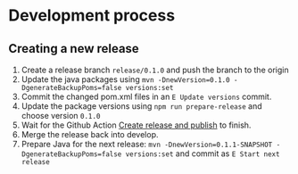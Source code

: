 <!--
 ---------------------------------------------------------------------------------------------
   Copyright (c) Quatico Solutions AG. All rights reserved.
   Licensed under the MIT License. See LICENSE in the project root for license information.
 ---------------------------------------------------------------------------------------------
-->
# Development process

## Creating a new release

1. Create a release branch `release/0.1.0` and push the branch to the origin
2. Update the java packages using `mvn -DnewVersion=0.1.0 -DgenerateBackupPoms=false versions:set`
3. Commit the changed pom.xml files in an `E Update versions` commit. 
4. Update the package versions using `npm run prepare-release` and choose version `0.1.0`
5. Wait for the Github Action [Create release and publish](https://github.com/quatico-solutions/magellan/actions/workflows/release-and-publish.yml) to finish.
6. Merge the release back into develop.
7. Prepare Java for the next release: `mvn -DnewVersion=0.1.1-SNAPSHOT -DgenerateBackupPoms=false versions:set` and commit as `E Start next release`